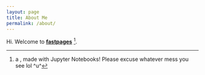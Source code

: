 ```yaml
---
layout: page
title: About Me
permalink: /about/
---
```


Hi. Welcome to **[fastpages](https://github.com/fastai/fastpages)** [^1].



[^1]:a ,  made with Jupyter Notebooks! Please excuse whatever mess you see lol ^u^
